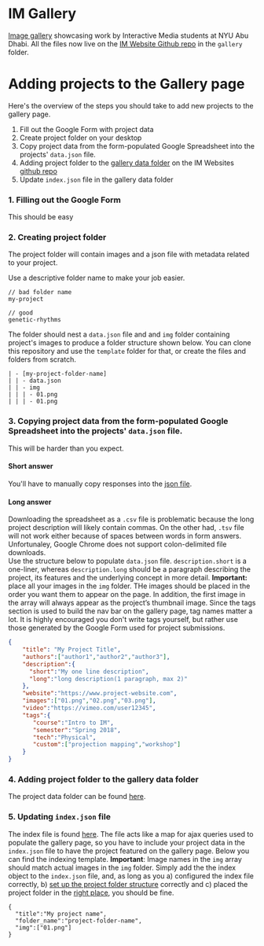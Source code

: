 # IM Gallery
[Image gallery](http://gallery.nyuad.im/) showcasing work by Interactive Media students at NYU Abu Dhabi.
All the files now live on the [IM Website Github repo](https://github.com/NYUAD-IM/website/tree/master/gallery/data/projects) in the `gallery` folder. 

# Adding projects to the Gallery page
Here's the overview of the steps you should take to add new projects to the gallery page.
1. Fill out the Google Form with project data
2. Create project folder on your desktop
3. Copy project data from the form-populated Google Spreadsheet into the projects' `data.json` file.
4. Adding project folder to the [gallery data folder](https://github.com/NYUAD-IM/website/tree/master/gallery/data) on the IM Websites [github repo](https://github.com/NYUAD-IM/website/tree/master/gallery/data/projects)
5. Update `index.json` file in the gallery data folder

### 1. Filling out the Google Form
This should be easy

### 2. Creating project folder
The project folder will contain images and a json file with metadata related to your project. 
   
Use a descriptive folder name to make your job easier.
```
// bad folder name
my-project

// good
genetic-rhythms
```

The folder should nest a `data.json` file and and `img` folder containing project's images to produce a folder structure shown below. You can clone this repository and use the `template` folder for that, or create the files and folders from scratch.
```
| - [my-project-folder-name]
| | - data.json
| | - img 
| | | - 01.png
| | | - 01.png
```

### 3. Copying project data from the form-populated Google Spreadsheet into the projects' `data.json` file.
This will be harder than you expect. 
#### Short answer
You'll have to manually copy responses into the [json file](https://github.com/NYUAD-IM/website-panel/blob/master/docs/index.md#projects).
#### Long answer
Downloading the spreadsheet as a `.csv` file is problematic because the long project description will likely contain commas. On the other had, `.tsv` file will not work either because of spaces between words in form answers. Unfortunaley, Google Chrome does not support colon-delimited file downloads.
<br />
Use the structure below to populate `data.json` file. `description.short` is a one-liner, whereas `description.long` should be a paragraph describing the project, its features and the underlying concept in more detail. **Important:** place all your images in the `img` folder. THe images should be placed in the order you want them to appear on the page. In addition, the first image in the array will always appear as the project’s thumbnail image. Since the tags section is used to build the nav bar on the gallery page, tag names matter a lot. It is highly encouraged you don't write tags yourself, but rather use those generated by the Google Form used for project submissions.
```json
{
    "title": "My Project Title",
    "authors":["author1","author2","author3"],
    "description":{
      "short":"My one line description",
      "long":"long description(1 paragraph, max 2)"
    },
    "website":"https://www.project-website.com",
    "images":["01.png","02.png","03.png"],
    "video":"https://vimeo.com/user12345",
    "tags":{
       "course":"Intro to IM",
       "semester":"Spring 2018",
       "tech":"Physical",
       "custom":["projection mapping","workshop"]
    }
}
```

### 4. Adding project folder to the gallery data folder
The project data folder can be found [here](https://github.com/NYUAD-IM/website/tree/master/gallery/data/projects). 

### 5. Updating `index.json` file
The index file is found [here](https://github.com/NYUAD-IM/website/tree/master/gallery/data). The file acts like a map for ajax queries used to populate the gallery page, so you have to include your project data in the `index.json` file to have the project featured on the gallery page. Below you can find the indexing template. **Important**: Image names in the `img` array should match actual images in the `img` folder. Simply add the the index object to the `index.json` file, and, as long as you a) configured the index file correctly, b) [set up the project folder structure](https://github.com/mklasinc/im-gallery-new/blob/master/README.md#2-creating-project-folder) correctly and c) placed the project folder in the [right place](https://github.com/NYUAD-IM/website/tree/master/gallery/data/projects), you should be fine.
```
{
  "title":"My project name",
  "folder_name":"project-folder-name",
  "img":["01.png"]
}
```




